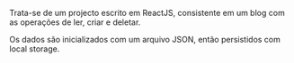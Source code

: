 Trata-se de um projecto escrito em ReactJS, consistente em um blog com as operações de ler, criar e deletar.

Os dados são inicializados com um arquivo JSON, então persistidos com local storage.